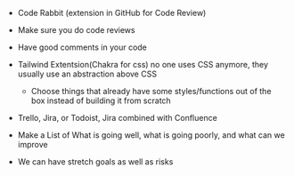 - Code Rabbit (extension in GitHub for Code Review)
- Make sure you do code reviews
- Have good comments in your code
- Tailwind Extentsion(Chakra for css) no one uses CSS anymore, they usually use an abstraction above CSS
	- Choose things that already have some styles/functions out of the box instead of building it from scratch 
- Trello, Jira, or Todoist, Jira combined with Confluence

- Make a List of What is going well, what is going poorly, and what can we improve

- We can have stretch goals as well as risks
<!--stackedit_data:
eyJoaXN0b3J5IjpbLTY2MzkyODIzMV19
-->